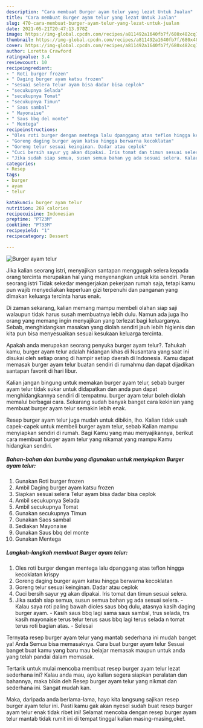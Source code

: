 ```yaml
---
description: "Cara membuat Burger ayam telur yang lezat Untuk Jualan"
title: "Cara membuat Burger ayam telur yang lezat Untuk Jualan"
slug: 470-cara-membuat-burger-ayam-telur-yang-lezat-untuk-jualan
date: 2021-05-21T20:47:13.978Z
image: https://img-global.cpcdn.com/recipes/a811492a1640fb7f/680x482cq70/burger-ayam-telur-foto-resep-utama.jpg
thumbnail: https://img-global.cpcdn.com/recipes/a811492a1640fb7f/680x482cq70/burger-ayam-telur-foto-resep-utama.jpg
cover: https://img-global.cpcdn.com/recipes/a811492a1640fb7f/680x482cq70/burger-ayam-telur-foto-resep-utama.jpg
author: Loretta Crawford
ratingvalue: 3.4
reviewcount: 10
recipeingredient:
- " Roti burger frozen"
- " Daging burger ayam katsu frozen"
- "sesuai selera Telur ayam bisa dadar bisa ceplok"
- "secukupnya Selada"
- "secukupnya Tomat"
- "secukupnya Timun"
- " Saos sambal"
- " Mayonaise"
- " Saus bbq del monte"
- " Mentega"
recipeinstructions:
- "Oles roti burger dengan mentega lalu dpanggang atas teflon hingga kecoklatan krispy"
- "Goreng daging burger ayam katsu hingga berwarna kecoklatan"
- "Goreng telur sesuai keinginan. Dadar atau ceplok"
- "Cuci bersih sayur yg akan dipakai. Iris tomat dan timun sesuai selera."
- "Jika sudah siap semua, susun semua bahan yg ada sesuai selera. Kalau saya roti paling bawah dioles saus bbq dulu, atasnya kasih daging burger ayam. Kasih saus bbq lagi sama saus sambal, trus selada, trs kasih mayonaise terus telur terus saus bbq lagi terus selada n tomat terus roti bagian atas. Selesai"
categories:
- Resep
tags:
- burger
- ayam
- telur

katakunci: burger ayam telur 
nutrition: 269 calories
recipecuisine: Indonesian
preptime: "PT23M"
cooktime: "PT33M"
recipeyield: "1"
recipecategory: Dessert

---
```



![Burger ayam telur](https://img-global.cpcdn.com/recipes/a811492a1640fb7f/680x482cq70/burger-ayam-telur-foto-resep-utama.jpg)

Jika kalian seorang istri, menyajikan santapan menggugah selera kepada orang tercinta merupakan hal yang menyenangkan untuk kita sendiri. Peran seorang istri Tidak sekedar mengerjakan pekerjaan rumah saja, tetapi kamu pun wajib menyediakan keperluan gizi terpenuhi dan panganan yang dimakan keluarga tercinta harus enak.

Di zaman  sekarang, kalian memang mampu membeli olahan siap saji walaupun tidak harus susah membuatnya lebih dulu. Namun ada juga lho orang yang memang ingin menyajikan yang terlezat bagi keluarganya. Sebab, menghidangkan masakan yang diolah sendiri jauh lebih higienis dan kita pun bisa menyesuaikan sesuai kesukaan keluarga tercinta. 



Apakah anda merupakan seorang penyuka burger ayam telur?. Tahukah kamu, burger ayam telur adalah hidangan khas di Nusantara yang saat ini disukai oleh setiap orang di hampir setiap daerah di Indonesia. Kamu dapat memasak burger ayam telur buatan sendiri di rumahmu dan dapat dijadikan santapan favorit di hari libur.

Kalian jangan bingung untuk memakan burger ayam telur, sebab burger ayam telur tidak sukar untuk didapatkan dan anda pun dapat menghidangkannya sendiri di tempatmu. burger ayam telur boleh diolah memalui berbagai cara. Sekarang sudah banyak banget cara kekinian yang membuat burger ayam telur semakin lebih enak.

Resep burger ayam telur juga mudah untuk dibikin, lho. Kalian tidak usah capek-capek untuk membeli burger ayam telur, sebab Kalian mampu menyiapkan sendiri di rumah. Bagi Kamu yang mau menyajikannya, berikut cara membuat burger ayam telur yang nikamat yang mampu Kamu hidangkan sendiri.

<!--inarticleads1-->

##### Bahan-bahan dan bumbu yang digunakan untuk menyiapkan Burger ayam telur:

1. Gunakan  Roti burger frozen
1. Ambil  Daging burger ayam katsu frozen
1. Siapkan sesuai selera Telur ayam bisa dadar bisa ceplok
1. Ambil secukupnya Selada
1. Ambil secukupnya Tomat
1. Gunakan secukupnya Timun
1. Gunakan  Saos sambal
1. Sediakan  Mayonaise
1. Gunakan  Saus bbq del monte
1. Gunakan  Mentega




<!--inarticleads2-->

##### Langkah-langkah membuat Burger ayam telur:

1. Oles roti burger dengan mentega lalu dpanggang atas teflon hingga kecoklatan krispy
1. Goreng daging burger ayam katsu hingga berwarna kecoklatan
1. Goreng telur sesuai keinginan. Dadar atau ceplok
1. Cuci bersih sayur yg akan dipakai. Iris tomat dan timun sesuai selera.
1. Jika sudah siap semua, susun semua bahan yg ada sesuai selera. - Kalau saya roti paling bawah dioles saus bbq dulu, atasnya kasih daging burger ayam. - Kasih saus bbq lagi sama saus sambal, trus selada, trs kasih mayonaise terus telur terus saus bbq lagi terus selada n tomat terus roti bagian atas. - Selesai




Ternyata resep burger ayam telur yang mantab sederhana ini mudah banget ya! Anda Semua bisa memasaknya. Cara buat burger ayam telur Sesuai banget buat kamu yang baru mau belajar memasak maupun untuk anda yang telah pandai dalam memasak.

Tertarik untuk mulai mencoba membuat resep burger ayam telur lezat sederhana ini? Kalau anda mau, ayo kalian segera siapkan peralatan dan bahannya, maka bikin deh Resep burger ayam telur yang nikmat dan sederhana ini. Sangat mudah kan. 

Maka, daripada anda berlama-lama, hayo kita langsung sajikan resep burger ayam telur ini. Pasti kamu gak akan nyesel sudah buat resep burger ayam telur enak tidak ribet ini! Selamat mencoba dengan resep burger ayam telur mantab tidak rumit ini di tempat tinggal kalian masing-masing,oke!.

